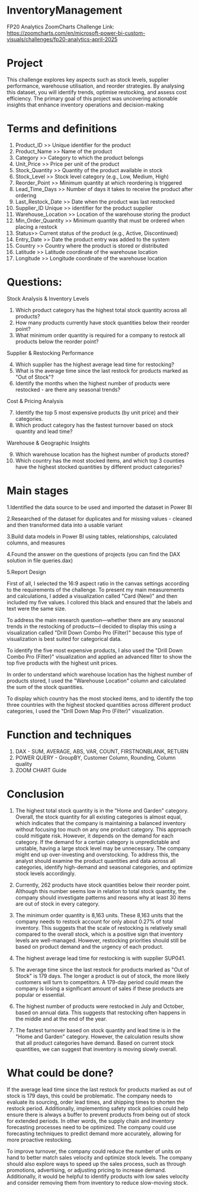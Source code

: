 # InventoryManagement
FP20 Analytics ZoomCharts Challenge
Link: https://zoomcharts.com/en/microsoft-power-bi-custom-visuals/challenges/fp20-analytics-april-2025

# Project

This challenge explores key aspects such as stock levels, supplier performance, warehouse utilisation, and reorder strategies. By analysing this dataset, you will identify trends, optimise restocking, and assess cost efficiency. The primary goal of this project was uncovering actionable insights that enhance inventory operations and decision-making



# Terms and definitions 

1) Product_ID	>> Unique identifier for the product
2) Product_Name >>	Name of the product
3) Category >>	Category to which the product belongs
4) Unit_Price >>	Price per unit of the product
5) Stock_Quantity >>	Quantity of the product available in stock
6) Stock_Level	>> Stock level category (e.g., Low, Medium, High)
7) Reorder_Point	>> Minimum quantity at which reordering is triggered
8) Lead_Time_Days >>	Number of days it takes to receive the product after ordering
9) Last_Restock_Date	>> Date when the product was last restocked
10) Supplier_ID	Unique >> identifier for the product supplier
11) Warehouse_Location >>	Location of the warehouse storing the product
12) Min_Order_Quantity >>	Minimum quantity that must be ordered when placing a restock
13) Status>>	Current status of the product (e.g., Active, Discontinued)
14) Entry_Date >>	Date the product entry was added to the system
15) Country >>	Country where the product is stored or distributed
16) Latitude >>	Latitude coordinate of the warehouse location
17) Longitude >>	Longitude coordinate of the warehouse location





# Questions: 

Stock Analysis & Inventory Levels
1. Which product category has the highest total stock quantity across all products?
2. How many products currently have stock quantities below their reorder point?
3. What minimum order quantity is required for a company to restock all products below the reorder point?


Supplier & Restocking Performance

4. Which supplier has the highest average lead time for restocking?
5. What is the average time since the last restock for products marked as "Out of Stock"?
6. Identify the months when the highest number of products were restocked - are there any seasonal trends?


Cost & Pricing Analysis

7. Identify the top 5 most expensive products (by unit price) and their categories.
8. Which product category has the fastest turnover based on stock quantity and lead time?



Warehouse & Geographic Insights

9. Which warehouse location has the highest number of products stored?
10. Which country has the most stocked items, and which top 3 counties have the highest stocked quantities by different product categories?


# Main stages 
1.Identified the data source to be used and imported the dataset in Power BI

2.Researched of the dataset for duplicates and for missing values - cleaned and then transformed data into a usable variant

3.Build data models in Power BI using tables, relationships, calculated columns, and measures

4.Found the answer on the questions of projects (you can find the DAX solution in file queries.dax)

5.Report Design

First of all, I selected the 16:9 aspect ratio in the canvas settings according to the requirements of the challenge. To present my main measurements and calculations, I added a visualization called "Card (New)" and then included my five values. I colored this black and ensured that the labels and text were the same size.

To address the main research question—whether there are any seasonal trends in the restocking of products—I decided to display this using a visualization called "Drill Down Combo Pro (Filter)" because this type of visualization is best suited for categorical data.

To identify the five most expensive products, I also used the "Drill Down Combo Pro (Filter)" visualization and applied an advanced filter to show the top five products with the highest unit prices.

In order to understand which warehouse location has the highest number of products stored, I used the "Warehouse Location" column and calculated the sum of the stock quantities.

To display which country has the most stocked items, and to identify the top three countries with the highest stocked quantities across different product categories, I used the "Drill Down Map Pro (Filter)" visualization.

# Function and techniques
1. DAX - SUM, AVERAGE, ABS, VAR, COUNT, FIRSTNONBLANK, RETURN
2. POWER QUERY - GroupBY, Customer Column, Rounding, Column quality
3. ZOOM CHART Guide
   

# Conclusion 
1. The highest total stock quantity is in the "Home and Garden" category. Overall, the stock quantity for all existing categories is almost equal, which indicates that the company is maintaining a balanced inventory without focusing too much on any one product category. This approach could mitigate risk. However, it depends on the demand for each category. If the demand for a certain category is unpredictable and unstable, having a large stock level may be unnecessary. The company might end up over-investing and overstocking. To address this, the analyst should examine the product quantities and data across all categories, identify high-demand and seasonal categories, and optimize stock levels accordingly.

2. Currently, 262 products have stock quantities below their reorder point. Although this number seems low in relation to total stock quantity, the company should investigate patterns and reasons why at least 30 items are out of stock in every category.

3. The minimum order quantity is 8,163 units. These 8,163 units that the company needs to restock account for only about 0.27% of total inventory. This suggests that the scale of restocking is relatively small compared to the overall stock, which is a positive sign that inventory levels are well-managed. However, restocking priorities should still be based on product demand and the urgency of each product.

4. The highest average lead time for restocking is with supplier SUP041.

5. The average time since the last restock for products marked as "Out of Stock" is 179 days. The longer a product is out of stock, the more likely customers will turn to competitors. A 179-day period could mean the company is losing a significant amount of sales if these products are popular or essential.

6. The highest number of products were restocked in July and October, based on annual data. This suggests that restocking often happens in the middle and at the end of the year.

8. The fastest turnover based on stock quantity and lead time is in the "Home and Garden" category. However, the calculation results show that all product categories have demand. Based on current stock quantities, we can suggest that inventory is moving slowly overall.





# What could be done? 
If the average lead time since the last restock for products marked as out of stock is 179 days, this could be problematic. The company needs to evaluate its sourcing, order lead times, and shipping times to shorten the restock period. Additionally, implementing safety stock policies could help ensure there is always a buffer to prevent products from being out of stock for extended periods. In other words, the supply chain and inventory forecasting processes need to be optimized. The company could use forecasting techniques to predict demand more accurately, allowing for more proactive restocking.

To improve turnover, the company could reduce the number of units on hand to better match sales velocity and optimize stock levels. The company should also explore ways to speed up the sales process, such as through promotions, advertising, or adjusting pricing to increase demand. Additionally, it would be helpful to identify products with low sales velocity and consider removing them from inventory to reduce slow-moving stock.



